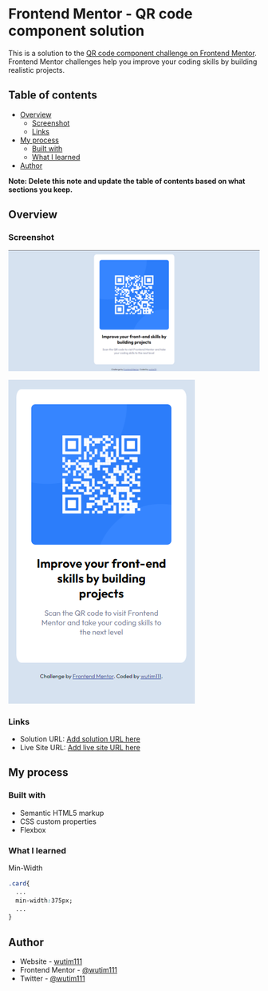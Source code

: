 # Frontend Mentor - QR code component solution

This is a solution to the [QR code component challenge on Frontend Mentor](https://www.frontendmentor.io/challenges/qr-code-component-iux_sIO_H). Frontend Mentor challenges help you improve your coding skills by building realistic projects. 

## Table of contents

- [Overview](#overview)
  - [Screenshot](#screenshot)
  - [Links](#links)
- [My process](#my-process)
  - [Built with](#built-with)
  - [What I learned](#what-i-learned)
- [Author](#author)

**Note: Delete this note and update the table of contents based on what sections you keep.**

## Overview

### Screenshot

![](./Desktop.png)

![](./mobile-375px.png)

### Links

- Solution URL: [Add solution URL here](https://your-solution-url.com)
- Live Site URL: [Add live site URL here](https://your-live-site-url.com)

## My process

### Built with

- Semantic HTML5 markup
- CSS custom properties
- Flexbox

### What I learned

Min-Width

```css
.card{
  ...
  min-width:375px;
  ...
}
```

## Author

- Website - [wutim111](https://www.your-site.com)
- Frontend Mentor - [@wutim111](https://www.frontendmentor.io/profile/wutim111)
- Twitter - [@wutim111](https://www.twitter.com/wutim111)
